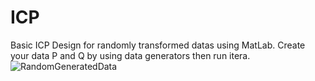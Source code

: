 # ICP
Basic ICP Design for randomly transformed datas using MatLab. Create your data P and Q by using data generators then run itera.
![RandomGeneratedData](https://github.com/AlpMercan/ICP/assets/112685013/6fd2e57b-0623-40d4-be2b-f3c14a2254b2)
